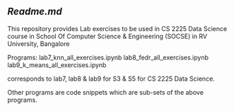 ## *Readme.md*

This repository provides Lab exercises to be used in CS 2225 Data Science course in School Of Computer Science & Engineering (SOCSE) in RV University, Bangalore

Programs:
lab7_knn_all_exercises.ipynb
lab8_fedr_all_exercises.ipynb
lab9_k_means_all_exercises.ipynb 

corresponds to lab7, lab8 & lab9 for S3 & S5 for CS 2225 Data Science.

Other programs are code snippets which are sub-sets of the above programs.




